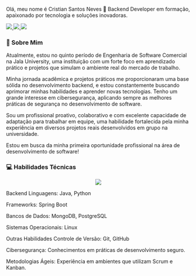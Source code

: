 Olá, meu nome é Cristian Santos Neves 👋
Backend Developer em formação, apaixonado por tecnologia e soluções inovadoras.
<p align="left">
<a href="https://www.linkedin.com/in/cristian-santos-neves-56199a243/" target="_blank">
<img src="https://img.shields.io/badge/-LinkedIn-0077B5?style=for-the-badge&logo=linkedin&logoColor=white" />
</a>
<a href="mailto:crislife987@gmail.com" target="_blank">
<img src="https://img.shields.io/badge/-Email-D14836?style=for-the-badge&logo=gmail&logoColor=white" />
</a>
<a href="https://wa.me/5581998888903" target="_blank">
<img src="https://img.shields.io/badge/-WhatsApp-25D366?style=for-the-badge&logo=whatsapp&logoColor=white" />
</a>
</p>

### 🚀 Sobre Mim
Atualmente, estou no quinto período de Engenharia de Software Comercial na Jala University, uma instituição com um forte foco em aprendizado prático e projetos que simulam o ambiente real do mercado de trabalho.

Minha jornada acadêmica e projetos práticos me proporcionaram uma base sólida no desenvolvimento backend, e estou constantemente buscando aprimorar minhas habilidades e aprender novas tecnologias. Tenho um grande interesse em cibersegurança, aplicando sempre as melhores práticas de segurança no desenvolvimento de software.

Sou um profissional proativo, colaborativo e com excelente capacidade de adaptação para trabalhar em equipe, uma habilidade fortalecida pela minha experiência em diversos projetos reais desenvolvidos em grupo na universidade.

Estou em busca da minha primeira oportunidade profissional na área de desenvolvimento de software!

### 💻 Habilidades Técnicas
<p align="center">
<a href="https://skillicons.dev">
<img src="https://skillicons.dev/icons?i=java,python,spring,linux,mongodb,postgres,git,github,docker" />
</a>
</p>

Backend
Linguagens: Java, Python

Frameworks: Spring Boot

Bancos de Dados: MongoDB, PostgreSQL

Sistemas Operacionais: Linux

Outras Habilidades
Controle de Versão: Git, GitHub

Cibersegurança: Conhecimentos em práticas de desenvolvimento seguro.

Metodologias Ágeis: Experiência em ambientes que utilizam Scrum e Kanban.
